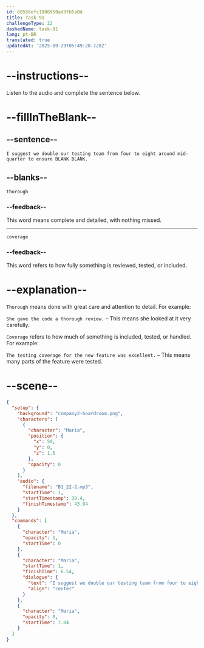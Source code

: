 ```yaml
---
id: 68556efc1986950ad3fb5a0d
title: Task 91
challengeType: 22
dashedName: task-91
lang: pt-BR
translated: true
updatedAt: '2025-09-29T05:49:20.728Z'
---
```


<!-- (Audio) Maria: I suggest we double our testing team from four to eight around mid-quarter to ensure thorough coverage. -->

# --instructions--

Listen to the audio and complete the sentence below.

# --fillInTheBlank--

## --sentence--

`I suggest we double our testing team from four to eight around mid-quarter to ensure BLANK BLANK.`

## --blanks--

`thorough`

### --feedback--

This word means complete and detailed, with nothing missed.

---

`coverage`

### --feedback--

This word refers to how fully something is reviewed, tested, or included.

# --explanation--

`Thorough` means done with great care and attention to detail. For example:

`She gave the code a thorough review.` – This means she looked at it very carefully.

`Coverage` refers to how much of something is included, tested, or handled. For example:

`The testing coverage for the new feature was excellent.` – This means many parts of the feature were tested.

# --scene--

```json
{
  "setup": {
    "background": "company2-boardroom.png",
    "characters": [
      {
        "character": "Maria",
        "position": {
          "x": 50,
          "y": 0,
          "z": 1.5
        },
        "opacity": 0
      }
    ],
    "audio": {
      "filename": "B1_22-2.mp3",
      "startTime": 1,
      "startTimestamp": 38.4,
      "finishTimestamp": 43.94
    }
  },
  "commands": [
    {
      "character": "Maria",
      "opacity": 1,
      "startTime": 0
    },
    {
      "character": "Maria",
      "startTime": 1,
      "finishTime": 6.54,
      "dialogue": {
        "text": "I suggest we double our testing team from four to eight around mid-quarter to ensure thorough coverage.",
        "align": "center"
      }
    },
    {
      "character": "Maria",
      "opacity": 0,
      "startTime": 7.04
    }
  ]
}
```

